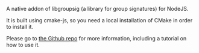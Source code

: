 A native addon of libgroupsig (a library for group signatures) for NodeJS.

It is built using cmake-js, so you need a local installation of CMake in order
to install it.

Please go to [the Github repo](https://github.com/IBM/libgroupsig/wiki) for 
more information, including a tutorial on how to use it.
